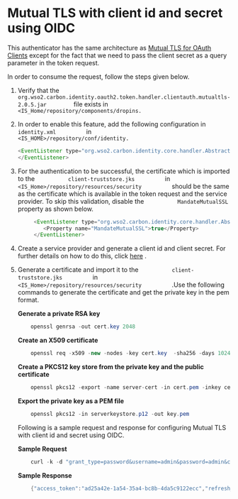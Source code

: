 # Mutual TLS with client id and secret using OIDC

This authenticator has the same architecture as [Mutual TLS for OAuth
Clients](https://docs.wso2.com/display/IS580/Mutual+TLS+for+OAuth+Clients)
except for the fact that we need to pass the client secret as a query
parameter in the token request.

In order to consume the request, follow the steps given below.

1.  Verify that the
    `          org.wso2.carbon.identity.oauth2.token.handler.clientauth.mutualtls-2.0.5.jar         `
    file exists in
    `          <IS_Home/repository/components/dropins.         `
2.  In order to enable this feature, add the following configuration in
    `           identity.xml          ` in
    `           <IS_HOME>/repository/conf/identity.          `

    ``` java
    <EventListener type="org.wso2.carbon.identity.core.handler.AbstractIdentityHandler"name="org.wso2.carbon.identity.oauth2.token.handler.clientauth.tlswithidsecret.MutualTLSWithIdSecretAuthenticator"orderId="200" enable="true">
    </EventListener>
    ```

3.  For the authentication to be successful, the certificate which is
    imported to the `           client-truststore.jks          ` in
    `           <IS_Home>/repository/resources/security          `
    should be the same as the certificate which is available in the
    token request and the service provider. To skip this validation,
    disable the `           MandateMutualSSL          ` property as
    shown below.

    ``` java
         <EventListener type="org.wso2.carbon.identity.core.handler.AbstractIdentityHandler"name="org.wso2.carbon.identity.oauth2.token.handler.clientauth.tlswithidsecret.MutualTLSWithIdSecretAuthenticator"orderId="200" enable="false">
            <Property name="MandateMutualSSL">true</Property>
         </EventListener>
    ```

4.  Create a service provider and generate a client id and client
    secret. For further details on how to do this, click
    [here](https://docs.wso2.com/display/IS580/Adding+and+Configuring+a+Service+Provider)
    .
5.  Generate a certificate and import it to the
    `           client-truststore.jks          ` in
    `           <IS_Home>/repository/resources/security          ` .Use
    the following commands to generate the certificate and get the
    private key in the pem format.

    **Generate a private RSA key**

    ``` java
        openssl genrsa -out cert.key 2048
    ```

    **Create an X509 certificate**

    ``` java
        openssl req -x509 -new -nodes -key cert.key  -sha256 -days 1024 -out cert.pem
    ```

    **Create a PKCS12 key store from the private key and the public
    certificate**

    ``` java
        openssl pkcs12 -export -name server-cert -in cert.pem -inkey cert.key -out serverkeystore.p12
    ```

    **Export the private key as a PEM file**

    ``` java
        openssl pkcs12 -in serverkeystore.p12 -out key.pem
    ```

      

    Following is a sample request and response for configuring Mutual
    TLS with client id and secret using OIDC.

    **Sample Request**

    ``` java
        curl -k -d "grant_type=password&username=admin&password=admin&client_id=2fjjjsCfTlLqptsj_goJcplgTyka&client_secret=dSw8sxIFG83N8gmLDqz5HPwrKT4a" -H "Content-Type: application/x-www-form-urlencoded" https://localhost:9443/oauth2/token -i  --cert cert.pem --key key.pem
    ```

    **Sample Response**

    ``` java
        {"access_token":"ad25a42e-1a54-35a4-bc8b-4da5c9122ecc","refresh_token":"3b7cf936-4143-3539-b0fb-e11856ea5b46","token_type":"Bearer","expires_in":188} 
    ```

